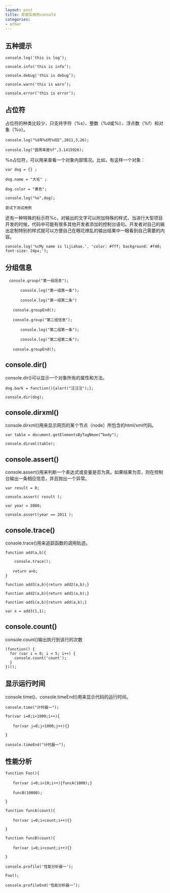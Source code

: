 ```yaml
---
layout: post
title: 非常实用的console
categories:
- other
---
```


## 五种提示

```
console.log('this is log’);

console.info('this is info’);

console.debug('this is debug’);

console.warn('this is warn’);

console.error(‘this is error’);
```
<!--break-->
## 占位符

占位符的种类比较少，只支持字符（%s）、整数（%d或%i）、浮点数（%f）和对象（%o）。

```
console.log("%d年%d月%d日",2011,3,26);

console.log("圆周率是%f",3.1415926);
```

%o占位符，可以用来查看一个对象内部情况。比如，有这样一个对象：

```
var dog = {} ;

dog.name = "大毛" ;

dog.color = "黄色";

console.log("%o",dog);

尝试下测试用例
```

还有一种特殊的标示符%c，对输出的文字可以附加特殊的样式，当进行大型项目开发的时候，代码中可能有很多其他开发者添加的控制台语句。开发者对自己的输出定制特别的样式就可以方便自己在眼花缭乱的输出结果中一眼看到自己需要的内容。

```
console.log('%cMy name is lijiahao.', 'color: #fff; background: #f40; font-size: 24px;');
```

## 分组信息

```
　console.group("第一组信息");

　　　　console.log("第一组第一条");

　　　　console.log("第一组第二条")

　　console.groupEnd();

　　console.group("第二组信息");

　　　　console.log("第二组第一条");

　　　　console.log("第二组第二条");

　　console.groupEnd();
```

## console.dir()

console.dir()可以显示一个对象所有的属性和方法。

```
dog.bark = function(){alert("汪汪汪");};

console.dir(dog);
```

## console.dirxml()

console.dirxml()用来显示网页的某个节点（node）所包含的html/xml代码。

```
var table = document.getElementsByTagNmae(“body");

console.dirxml(table);
```

## console.assert()

console.assert()用来判断一个表达式或变量是否为真。如果结果为否，则在控制台输出一条相应信息，并且抛出一个异常。

```
var result = 0;

console.assert( result );

var year = 2000;

console.assert(year == 2011 );
```

## console.trace()

console.trace()用来追踪函数的调用轨迹。

```
function add(a,b){

    console.trace();

　　return a+b;
}

function add3(a,b){return add2(a,b);}

function add2(a,b){return add1(a,b);}

function add1(a,b){return add(a,b);}

var x = add3(1,1);
```

## console.count()

console.count()输出执行到该行的次数

```
(function() {
  for (var i = 0; i < 5; i++) {
    console.count('count');
  }
})();
```
## 显示运行时间

console.time()、console.timeEnd()用来显示代码的运行时间。

```
console.time("计时器一");

for(var i=0;i<1000;i++){

　　for(var j=0;j<1000;j++){}

}

console.timeEnd("计时器一");
```

## 性能分析

```
function Foo(){

　　for(var i=0;i<10;i++){funcA(1000);}

　　funcB(10000);

}

function funcA(count){

　　for(var i=0;i<count;i++){}

}

function funcB(count){

　　for(var i=0;i<count;i++){}

}

console.profile('性能分析器一');

Foo();

console.profileEnd('性能分析器一’);
```